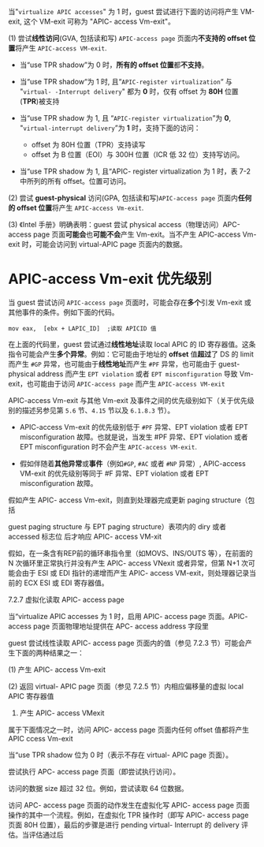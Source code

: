 
当"`virtualize APIC accesses`" 为 1 时，guest 尝试进行下面的访问将产生 VM-exit, 这个 VM-exit 可称为 "APIC- access Vm-exit"。

(1) 尝试**线性访问**(GVA, 包括读和写) `APIC-access page` 页面内**不支持的 offset 位置**将产生 `APIC-access VM-exit`.

* 当“use TPR shadow”为 0 时，**所有的 offset 位置**都**不支持**。

* 当“use TPR shadow“为 1 时, 且“`APIC-register virtualization`“ 与 "`virtual- -Interrupt delivery`" 都为 **0** 时，仅有 offset 为 **80H** 位置(**TPR**)被支持

* 当“use TPR shadow 为 1, 且 “`APIC-register virtualization`”为 **0**, "`virtual-interrupt delivery`”为 **1** 时，支持下面的访问： 

    * offset 为 80H 位置（TPR）支持读写
    * offset 为 B 位置（EOI）与 300H 位置（ICR 低 32 位）支持写访问。

* 当“use TPR shadow 为 1, 且“APIC- register virtualization 为 1 时，表 7-2 中所列的所有 offset。位置可访问。

(2) 尝试 **guest-physical** 访问(GPA, 包括读和写)`APIC-access page` 页面内**任何的 offset 位置**将产生 `APIC-access Vm-exit`.

(3) 《Intel 手册》明确表明：guest 尝试 physical access（物理访问）APC-access page 页面**可能会**也**可能不会**产生 Vm-exit。当不产生 APIC-access Vm-exit 时，可能会访问到  virtual-APIC page 页面内的数据。

# APIC-access Vm-exit 优先级别

当 guest 尝试访问 `APIC-access page` 页面时，可能会存在**多个**引发 Vm-exit 或其他事件的条件。例如下面的代码。

```
mov eax,  [ebx + LAPIC_ID]  ;读取 APICID 值
```

在上面的代码里，guest 尝试通过**线性地址**读取 local APIC 的 ID 寄存器值。这条指令可能会产生**多个异常**。例如：它可能由于地址的 **offset** 值**超过**了 DS 的 limit 而产生 `#GP` 异常，也可能由于**线性地址**而产生 `#PF` 异常，也可能由于 guest-physical address 而产生 `EPT violation` 或者 `EPT misconfiguration` 导致 Vm-exit，也可能由于访问 `APIC-access page` 而产生 `APIC-access VM-exit`

APIC-access Vm-exit 与其他 Vm-exit 及事件之间的优先级别如下（关于优先级别的描述另参见第 `5.6` 节、`4.15` 节以及 `6.1.8.3` 节）。

* APIC-access Vm-exit 的优先级别低于 `#PF` 异常、EPT violation 或者 EPT misconfiguration 故障。也就是说，当发生 #PF 异常、EPT violation 或者 EPT misconfiguration 时不会产生 `APIC-access VM-exit`.

* 假如伴随着**其他异常**或**事件**（例如`#GP`, `#AC` 或者 `#NP` 异常）, APIC-access VM-exit 的优先级别等同于 #F 异常、EPT violation 或者 EPT misconfiguration 故障。

假如产生 APIC- access Vm-exit，则直到处理器完成更新 paging structure（包括

 guest paging structure 与 EPT paging structure）表项内的 diry 或者 accessed 标志位 后才响应 APIC- access VM-xit

假如，在一条含有REP前的循环串指令里（如MOVS、INS/OUTS 等），在前面的 N 次循环里正常执行并没有产生 APIC- access VNexit 或者异常，但第 N+1 次可能会由于 ESI 或 EDI 指针的递增而产生 APIC- access VM-exit，则处理器记录当前的 ECX ESI 或 EDI 寄存器值。

7.2.7 虚拟化读取 APIC- access page

当“virtualize APIC accesses 为 1 时，启用 APIC- access page 页面。APIC- access page 页面物理地址提供在 APC- access address 字段里

 guest 尝试线性读取 APIC- access page 页面内的值（参见 7.2.3 节）可能会产生下面的两种结果之一：

 (1) 产生 APIC- access Vm-exit

 (2) 返回 virtual- APIC page 页面（参见 7.2.5 节）内相应偏移量的虚拟 local APIC 寄存器值

1. 产生 APIC- access VMexit

属于下面情况之一时，访问 APIC- access page 页面内任何 offset 值都将产生 APIC  ccess Vm-exit

当“use TPR shadow 位为 0 时（表示不存在 virtual- APIC page 页面）。

尝试执行 APC- access page 页面（即尝试执行访问）。

访问的数据 size 超过 32 位。例如，尝试读取 64 位数据。

访问 APC- access page 页面的动作发生在虚拟化写 APIC- access page 页面操作的其中一个流程。例如，在虚拟化 TPR 操作时（即写 APIC- access page 页面 80H 位置），最后的步骤是进行 pending virtual- Interrupt 的 delivery 评估。当评估通过后